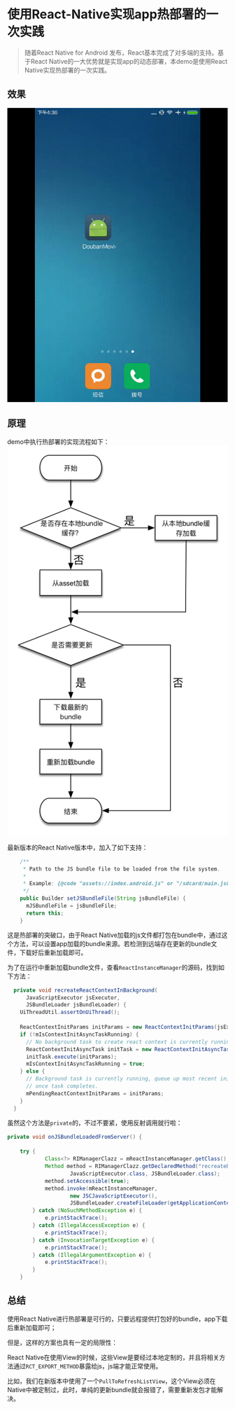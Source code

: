 # 使用React-Native实现app热部署的一次实践

> 随着React Native for Android 发布，React基本完成了对多端的支持。基于React Native的一大优势就是实现app的动态部署，本demo是使用React Native实现热部署的一次实践。

## 效果

![](./image/screenshot.gif)

## 原理
demo中执行热部署的实现流程如下：
![](./image/process.png)

最新版本的React Native版本中，加入了如下支持：

```java
	/**
     * Path to the JS bundle file to be loaded from the file system.
     *
     * Example: {@code "assets://index.android.js" or "/sdcard/main.jsbundle}
     */
    public Builder setJSBundleFile(String jsBundleFile) {
      mJSBundleFile = jsBundleFile;
      return this;
    }
```

这是热部署的突破口，由于React Native加载的js文件都打包在bundle中，通过这个方法，可以设置app加载的bundle来源。若检测到远端存在更新的bundle文件，下载好后重新加载即可。

为了在运行中重新加载bundle文件，查看`ReactInstanceManager`的源码，找到如下方法：

```java
  private void recreateReactContextInBackground(
      JavaScriptExecutor jsExecutor,
      JSBundleLoader jsBundleLoader) {
    UiThreadUtil.assertOnUiThread();

    ReactContextInitParams initParams = new ReactContextInitParams(jsExecutor, jsBundleLoader);
    if (!mIsContextInitAsyncTaskRunning) {
      // No background task to create react context is currently running, create and execute one.
      ReactContextInitAsyncTask initTask = new ReactContextInitAsyncTask();
      initTask.execute(initParams);
      mIsContextInitAsyncTaskRunning = true;
    } else {
      // Background task is currently running, queue up most recent init params to recreate context
      // once task completes.
      mPendingReactContextInitParams = initParams;
    }
  }
```

虽然这个方法是`private`的，不过不要紧，使用反射调用就行啦：

```java
private void onJSBundleLoadedFromServer() {

    try {
            Class<?> RIManagerClazz = mReactInstanceManager.getClass();
            Method method = RIManagerClazz.getDeclaredMethod("recreateReactContextInBackground",
                    JavaScriptExecutor.class, JSBundleLoader.class);
            method.setAccessible(true);
            method.invoke(mReactInstanceManager,
                    new JSCJavaScriptExecutor(),
                    JSBundleLoader.createFileLoader(getApplicationContext(), JS_BUNDLE_LOCAL_PATH));
        } catch (NoSuchMethodException e) {
            e.printStackTrace();
        } catch (IllegalAccessException e) {
            e.printStackTrace();
        } catch (InvocationTargetException e) {
            e.printStackTrace();
        } catch (IllegalArgumentException e) {
            e.printStackTrace();
        }
    }
```


## 总结

使用React Native进行热部署是可行的，只要远程提供打包好的bundle，app下载后重新加载即可；  

但是，这样的方案也具有一定的局限性：  

React Native在使用View的时候，这些View是要经过本地定制的，并且将相关方法通过`RCT_EXPORT_METHOD`暴露给js，js端才能正常使用。

比如，我们在新版本中使用了一个`PullToRefreshListView`，这个View必须在Native中被定制过，此时，单纯的更新bundle就会报错了，需要重新发包才能解决。

